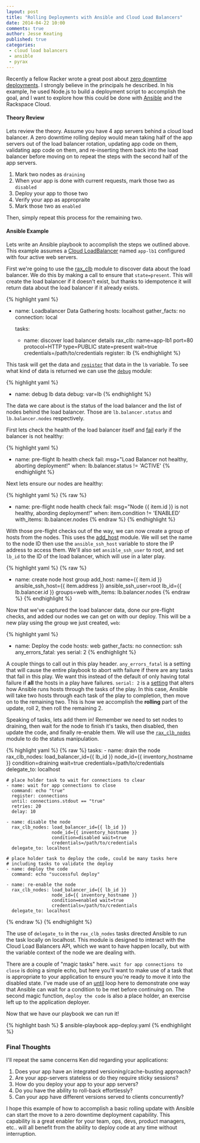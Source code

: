 ```yaml
---
layout: post
title: "Rolling Deployments with Ansible and Cloud Load Balancers"
date: 2014-04-22 10:00
comments: true
author: Jesse Keating
published: true
categories:
 - cloud load balancers
 - ansible
 - pyrax
---
```


Recently a fellow Racker wrote a great post about [zero downtime deployments][0]. I strongly believe in the principals he described. In his example, he used Node.js to build a deployment script to accomplish the goal, and I want to explore how this could be done with [Ansible][1] and the Rackspace Cloud.

<!-- more -->

#### Theory Review
Lets review the theory. Assume you have 4 app servers behind a cloud load balancer. A zero downtime rolling deploy would mean taking half of the app servers out of the load balancer rotation, updating app code on them, validating app code on them, and re-inserting them back into the load balancer before moving on to repeat the steps with the second half of the app servers.

1. Mark two nodes as `draining`
2. When your app is done with current requests, mark those two as `disabled`
3. Deploy your app to those two
4. Verify your app as appropraite
5. Mark those two as `enabled`

Then, simply repeat this process for the remaining two.

#### Ansible Example
Lets write an Ansible playbook to accomplish the steps we outlined above. This example assumes a [Cloud LoadBalancer][2] named `app-lb1` configured with four active web servers.

First we're going to use the [rax_clb][3] module to discover data about the load balancer. We do this by making a call to ensure that `state=present`. This will create the load balancer if it doesn't exist, but thanks to idempotence it will return data about the load balancer if it already exists.

{% highlight yaml %}
- name: Loadbalancer Data Gathering
  hosts: localhost
  gather_facts: no
  connection: local

  tasks:
    - name: discover load balancer details
      rax_clb: name=app-lb1 port=80 protocol=HTTP type=PUBLIC
               state=present wait=true
               credentials=/path/to/credentials
      register: lb
{% endhighlight %}

This task will get the data and [`register`][4] that data in the `lb` variable. To see what kind of data is returned we can use the [`debug`][5] module:

{% highlight yaml %}
- name: debug lb data
  debug: var=lb
{% endhighlight %}

The data we care about is the status of the load balancer and the list of nodes behind the load balancer. Those are `lb.balancer.status` and `lb.balancer.nodes` respectively.

First lets check the health of the load balancer itself and [fail][6] early if the balancer is not healthy:

{% highlight yaml %}
- name: pre-flight lb health check
  fail: msg="Load Balancer not healthy, aborting deployment!"
  when: lb.balancer.status != 'ACTIVE'
{% endhighlight %}

Next lets ensure our nodes are healthy:

{% highlight yaml %}
{% raw %}
- name: pre-flight node health check
  fail: msg="Node {{ item.id }} is not healthy, abording deployment!"
  when: item.condition != 'ENABLED'
  with_items: lb.balancer.nodes
{% endraw %}
{% endhighlight %}

With those pre-flight checks out of the way, we can now create a group of hosts from the nodes. This uses the [add_host][7] module. We will set the name to the node ID then use the `ansible_ssh_host` variable to store the IP address to access them. We'll also set `ansible_ssh_user` to root, and set `lb_id` to the ID of the load balancer, which will use in a later play.

{% highlight yaml %}
{% raw %}
- name: create node host group
  add_host: name={{ item.id }} ansible_ssh_host={{ item.address }}
            ansible_ssh_user=root lb_id={{ lb.balancer.id }}
            groups=web
  with_items: lb.balancer.nodes
{% endraw %}
{% endhighlight %}

Now that we've captured the load balancer data, done our pre-flight checks, and added our nodes we can get on with our deploy. This will be a new play using the group we just created, `web`:

{% highlight yaml %}
- name: Deploy the code
  hosts: web
  gather_facts: no
  connection: ssh
  any_errors_fatal: yes
  serial: 2
{% endhighlight %}

A couple things to call out in this play header. `any_errors_fatal` is a setting that will cause the entire playbook to abort with failure if there are any tasks that fail in this play. We want this instead of the default of only having total failure if **all** the hosts in a play have failures. `serial: 2` is a [setting][8] that alters how Ansible runs hosts through the tasks of the play. In this case, Ansible will take two hosts through each task of the play to completion, then move on to the remaining two. This is how we accomplish the **rolling** part of the update, roll 2, then roll the remaining 2.

Speaking of tasks, lets add them in! Remember we need to set nodes to draining, then wait for the node to finish it's tasks, then disabled, then update the code, and finally re-enable them. We will use the [`rax_clb_nodes`][9] module to do the status manipulation.

{% highlight yaml %}
{% raw %}
  tasks:
    - name: drain the node
      rax_clb_nodes: load_balancer_id={{ lb_id }}
                     node_id={{ inventory_hostname }}
                     condition=draining wait=true
                     credentials=/path/to/credentials
      delegate_to: localhost

    # place holder task to wait for connections to clear
    - name: wait for app connections to close
      command: echo "true"
      register: connections
      until: connections.stdout == "true"
      retries: 20
      delay: 10

    - name: disable the node
      rax_clb_nodes: load_balancer_id={{ lb_id }}
                     node_id={{ inventory_hostname }}
                     condition=disabled wait=true
                     credentials=/path/to/credentials
      delegate_to: localhost

    # place holder task to deploy the code, could be many tasks here
    # including tasks to validate the deploy
    - name: deploy the code
      command: echo "successful deploy"

    - name: re-enable the node
      rax_clb_nodes: load_balancer_id={{ lb_id }}
                     node_id={{ inventory_hostname }}
                     condition=enabled wait=true
                     credentials=/path/to/credentials
      delegate_to: localhost
{% endraw %}
{% endhighlight %}

The use of `delegate_to` in the `rax_clb_nodes` tasks directed Ansible to run the task locally on localhost. This module is designed to interact with the Cloud Load Balancers API, which we want to have happen locally, but with the variable context of the node we are dealing with.

There are a couple of "magic tasks" here. `wait for app connections to close` is doing a simple echo, but here you'll want to make use of a task that is appropriate to your application to ensure you're ready to move it into the disabled state. I've made use of an [until][10] loop here to demonstrate one way that Ansible can wait for a condition to be met before continuing on. The second magic function, `deploy the code` is also a place holder, an exercise left up to the application deployer.

Now that we have our playbook we can run it!

{% highlight bash %}
$ ansible-playbook app-deploy.yaml
{% endhighlight %}

### Final Thoughts
I'll repeat the same concerns Ken did regarding your applications:

1. Does your app have an integrated versioning/cache-busting approach?
2. Are your app-servers stateless or do they require sticky sessions?
3. How do you deploy your app to your app servers?
4. Do you have the ability to roll-back effortlessly?
5. Can your app have different versions served to clients concurrently?

I hope this example of how to accomplish a basic rolling update with Ansible can start the move to a zero downtime deployment capability. This capability is a great enabler for your team, ops, devs, product managers, etc.. will all benefit from the ability to deploy code at any time without interruption.

  [0]: http://developer.rackspace.com/blog/zero-downtime-deployments-with-pkgcloud-and-cloud-load-balancers.html
  [1]: http://www.ansible.com
  [2]: http://www.rackspace.com/cloud/load-balancing/
  [3]: http://docs.ansible.com/rax_clb_module.html
  [4]: http://docs.ansible.com/playbooks_variables.html#registered-variables
  [5]: http://docs.ansible.com/debug_module.html
  [6]: http://docs.ansible.com/fail_module.html
  [7]: http://docs.ansible.com/add_host_module.html
  [8]: http://docs.ansible.com/playbooks_delegation.html#rolling-update-batch-size
  [9]: http://docs.ansible.com/rax_clb_nodes_module.html
  [10]: http://docs.ansible.com/playbooks_loops.html#do-until-loops
